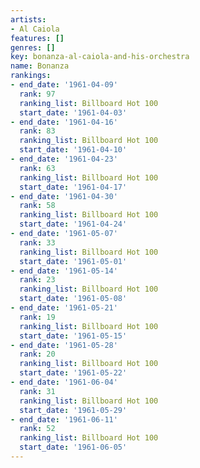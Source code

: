 ```yaml
---
artists:
- Al Caiola
features: []
genres: []
key: bonanza-al-caiola-and-his-orchestra
name: Bonanza
rankings:
- end_date: '1961-04-09'
  rank: 97
  ranking_list: Billboard Hot 100
  start_date: '1961-04-03'
- end_date: '1961-04-16'
  rank: 83
  ranking_list: Billboard Hot 100
  start_date: '1961-04-10'
- end_date: '1961-04-23'
  rank: 63
  ranking_list: Billboard Hot 100
  start_date: '1961-04-17'
- end_date: '1961-04-30'
  rank: 58
  ranking_list: Billboard Hot 100
  start_date: '1961-04-24'
- end_date: '1961-05-07'
  rank: 33
  ranking_list: Billboard Hot 100
  start_date: '1961-05-01'
- end_date: '1961-05-14'
  rank: 23
  ranking_list: Billboard Hot 100
  start_date: '1961-05-08'
- end_date: '1961-05-21'
  rank: 19
  ranking_list: Billboard Hot 100
  start_date: '1961-05-15'
- end_date: '1961-05-28'
  rank: 20
  ranking_list: Billboard Hot 100
  start_date: '1961-05-22'
- end_date: '1961-06-04'
  rank: 31
  ranking_list: Billboard Hot 100
  start_date: '1961-05-29'
- end_date: '1961-06-11'
  rank: 52
  ranking_list: Billboard Hot 100
  start_date: '1961-06-05'
---
```


